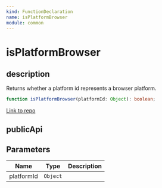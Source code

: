 ```yaml
---
kind: FunctionDeclaration
name: isPlatformBrowser
module: common
---
```


# isPlatformBrowser

## description

Returns whether a platform id represents a browser platform.

```ts
function isPlatformBrowser(platformId: Object): boolean;
```

[Link to repo](https://github.com/timdeschryver/angular/blob/master/packages/common/src/platform_id.ts#L18-L20)

## publicApi

## Parameters

| Name       | Type     | Description |
| ---------- | -------- | ----------- |
| platformId | `Object` |             |
